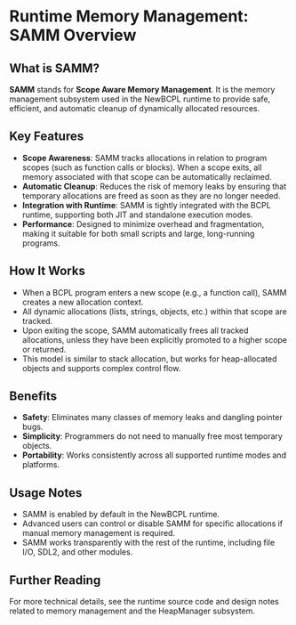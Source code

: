 # Runtime Memory Management: SAMM Overview

## What is SAMM?

**SAMM** stands for **Scope Aware Memory Management**. It is the memory management subsystem used in the NewBCPL runtime to provide safe, efficient, and automatic cleanup of dynamically allocated resources.

## Key Features

- **Scope Awareness**: SAMM tracks allocations in relation to program scopes (such as function calls or blocks). When a scope exits, all memory associated with that scope can be automatically reclaimed.
- **Automatic Cleanup**: Reduces the risk of memory leaks by ensuring that temporary allocations are freed as soon as they are no longer needed.
- **Integration with Runtime**: SAMM is tightly integrated with the BCPL runtime, supporting both JIT and standalone execution modes.
- **Performance**: Designed to minimize overhead and fragmentation, making it suitable for both small scripts and large, long-running programs.

## How It Works

- When a BCPL program enters a new scope (e.g., a function call), SAMM creates a new allocation context.
- All dynamic allocations (lists, strings, objects, etc.) within that scope are tracked.
- Upon exiting the scope, SAMM automatically frees all tracked allocations, unless they have been explicitly promoted to a higher scope or returned.
- This model is similar to stack allocation, but works for heap-allocated objects and supports complex control flow.

## Benefits

- **Safety**: Eliminates many classes of memory leaks and dangling pointer bugs.
- **Simplicity**: Programmers do not need to manually free most temporary objects.
- **Portability**: Works consistently across all supported runtime modes and platforms.

## Usage Notes

- SAMM is enabled by default in the NewBCPL runtime.
- Advanced users can control or disable SAMM for specific allocations if manual memory management is required.
- SAMM works transparently with the rest of the runtime, including file I/O, SDL2, and other modules.

## Further Reading

For more technical details, see the runtime source code and design notes related to memory management and the HeapManager subsystem.
